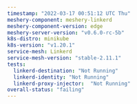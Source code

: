 ```yaml
---
timestamp: "2022-03-17 00:51:12 UTC Thu"
meshery-component: meshery-linkerd
meshery-component-version: edge
meshery-server-version: "v0.6.0-rc-5b"
k8s-distro: minikube
k8s-version: "v1.20.1"
service-mesh: Linkerd
service-mesh-version: "stable-2.11.1"
tests:
  linkerd-destination: "Not Running"
  linkerd-identity: "Not Running"
  linkerd-proxy-injector:  "Not Running"
overall-status: "failing"
---
```

